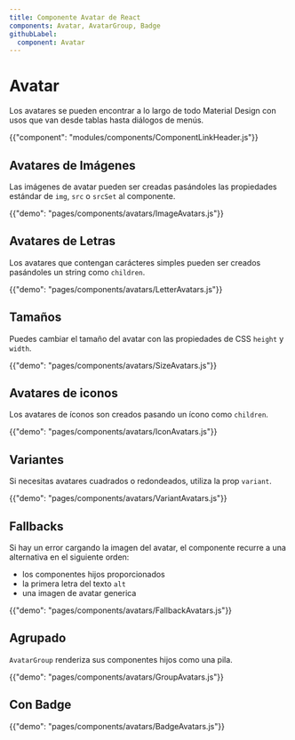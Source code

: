 ```yaml
---
title: Componente Avatar de React
components: Avatar, AvatarGroup, Badge
githubLabel:
  component: Avatar
---
```


# Avatar

<p class="description">Los avatares se pueden encontrar a lo largo de todo Material Design con usos que van desde tablas hasta diálogos de menús.</p>

{{"component": "modules/components/ComponentLinkHeader.js"}}

## Avatares de Imágenes

Las imágenes de avatar pueden ser creadas pasándoles las propiedades estándar de `img`, `src` o `srcSet` al componente.

{{"demo": "pages/components/avatars/ImageAvatars.js"}}

## Avatares de Letras

Los avatares que contengan carácteres simples pueden ser creados pasándoles un string como `children`.

{{"demo": "pages/components/avatars/LetterAvatars.js"}}

## Tamaños

Puedes cambiar el tamaño del avatar con las propiedades de CSS `height` y `width`.

{{"demo": "pages/components/avatars/SizeAvatars.js"}}

## Avatares de iconos

Los avatares de íconos son creados pasando un ícono como `children`.

{{"demo": "pages/components/avatars/IconAvatars.js"}}

## Variantes

Si necesitas avatares cuadrados o redondeados, utiliza la prop `variant`.

{{"demo": "pages/components/avatars/VariantAvatars.js"}}

## Fallbacks

Si hay un error cargando la imagen del avatar, el componente recurre a una alternativa en el siguiente orden:

- los componentes hijos proporcionados
- la primera letra del texto `alt`
- una imagen de avatar generica

{{"demo": "pages/components/avatars/FallbackAvatars.js"}}

## Agrupado

`AvatarGroup` renderiza sus componentes hijos como una pila.

{{"demo": "pages/components/avatars/GroupAvatars.js"}}

## Con Badge

{{"demo": "pages/components/avatars/BadgeAvatars.js"}}
